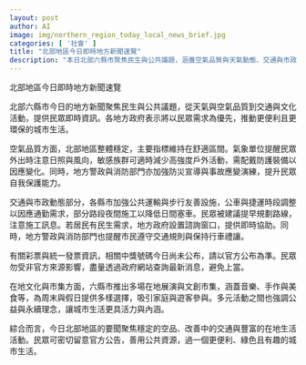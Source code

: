 ```yaml
---
layout: post
author: AI
image: img/northern_region_today_local_news_brief.jpg
categories: [ '社會' ]
title: "北部地區今日即時地方新聞速覽"
description: "本日北部六縣市聚焦民生與公共議題，涵蓋空氣品質與天氣動態、交通與市政動態、彩票與統一發票資訊、在地文化與市集等多元主題。空氣品質穩定，民眾應留意日照與風向，敏感族群可適時減少高強度戶外活動並配戴防護裝備。交通方面推動公共運輸與步行友善設施，夜間施工以降低日間塞車，請提前規劃路線並留意官方公告。彩票與統一發票中獎號碼尚未公布，仍以官方資訊為準。六縣市亦推出多場在地展演與文創市集，涵蓋音樂、手作與美食，強調公益與永續，豐富在地生活。綜合而言，空品穩定、交通改善、在地活動豐富，政府鼓勵民眾善用資源，享受更便利、綠色且有趣的城市生活。"
---
```

北部地區今日即時地方新聞速覽

北部六縣市今日的地方新聞聚焦民生與公共議題，從天氣與空氣品質到交通與文化活動，提供民眾即時資訊。各地方政府表示將以民眾需求為優先，推動更便利且更環保的城市生活。

空氣品質方面，北部地區整體穩定，主要指標維持在舒適區間。氣象單位提醒民眾外出時注意日照與風向，敏感族群可適時減少高強度戶外活動，需配戴防護裝備以因應變化。同時，地方警政與消防部門亦加強防災宣導與事故應變演練，提升民眾自我保護能力。

交通與市政動態部分，各縣市加強公共運輸與步行友善設施，公車與捷運時段調整以因應通勤需求，部分路段夜間施工以降低日間塞車。民眾被建議提早規劃路線，注意施工訊息。若居民有民生需求，地方政府設置諮詢窗口，提供即時協助。同時，地方警政與消防部門也提醒市民遵守交通規則與保持行車禮讓。

有關彩票與統一發票資訊，相關中獎號碼今日尚未公布，請以官方公布為準。民眾勿受非官方來源影響，盡量透過政府網站查詢最新消息，避免上當。

在地文化與市集方面，六縣市推出多場在地展演與文創市集，涵蓋音樂、手作與美食等，為周末與假日提供多樣選擇，吸引家庭與遊客參與。多元活動之間也強調公益與永續理念，讓城市生活更具活力與內涵。

綜合而言，今日北部地區的要聞聚焦穩定的空品、改善中的交通與豐富的在地生活活動。民眾可密切留意官方公告，善用公共資源，過一個更便利、綠色且有趣的城市生活。